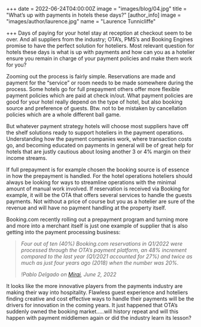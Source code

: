 +++
date = 2022-06-24T04:00:00Z
image = "images/blog/04.jpg"
title = "What’s up with payments in hotels these days?"
[author_info]
image = "images/author/laurence.jpg"
name = "Laurence Tunnicliffe"

+++
Days of paying for your hotel stay at reception at checkout seem to be over. And all suppliers from the industry; OTA’s, PMS’s and Booking Engines promise to have the perfect solution for hoteliers. Most relevant question for hotels these days is what is up with payments and how can you as a hotelier ensure you remain in charge of your payment policies and make them work for you?

Zooming out the process is fairly simple. Reservations are made and payment for the “service” or room needs to be made somewhere during the process. Some hotels go for full prepayment others offer more flexible payment policies which are paid at check in/out. What payment policies are good for your hotel really depend on the type of hotel, but also booking source and preference of guests. Btw. not to be mistaken by cancellation policies which are a whole different ball game.

But whatever payment strategy hotels will choose most suppliers have off the shelf solutions ready to support hoteliers in the payment operations. Understanding how the payment companies work, where transaction costs go, and becoming educated on payments in general will be of great help for hotels that are justly cautious about losing another 3 or 4% margin on their income streams.

If full prepayment is for example chosen the booking source is of essence in how the prepayment is handled. For the hotel operations hoteliers should always be looking for ways to streamline operations with the minimal amount of manual work involved. If reservation is received via Booking for example, it will be the OTA that offers several services to handle the guests payments. Not without a price of course but you as a hotelier are sure of the revenue and will have no payment handling at the property itself.

Booking.com recently rolling out a prepayment program and turning more and more into a merchant itself is just one example of supplier that is also getting into the payment processing business:

> _Four out of ten (40%) Booking.com reservations in Q1/2022 were processed through the OTA’s payment platform, an 48% increment compared to the last year (Q1/2021 accounted for 27%) and twice as much as just four years ago (2018) when the number was 20%._
>
> <cite>!Pablo Delgado on [Mirai](https://www.mirai.com/blog/understanding-booking-coms-shift-to-the-merchant-model-and-a-roadmap-for-hotels-to-compete-with-it/), June 2, 2022</cite>

It looks like the more innovative players from the payments industry are making their way into hospitality. Flawless guest experience and hoteliers finding creative and cost effective ways to handle their payments will be the drivers for innovation in the coming years. It just happened that OTA’s suddenly owned the booking market…..will history repeat and will this happen with payment middlemen again or did the industry learn its lesson?